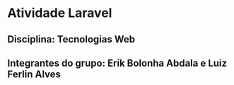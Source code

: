 # Atividade Laravel

## Disciplina: Tecnologias Web

## Integrantes do grupo: Erik Bolonha Abdala e Luiz Ferlin Alves